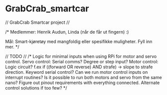 # GrabCrab_smartcar
 
// GrabCrab Smartcar project //

/*
Medlemmer: Henrik
Audun, Linda (når de får ut fingern) :)

Mål:
Smart-kjøretøy med mangfoldig eller spesifikke muligheter. Fyll inn mer.
*/

// TODO //
/*
Logic for minimal inputs when using RPi for motor and servo control. 
  Servo control: Serial comms? Degree or step input?
  Motor control: Logic circuit? f.ex if ((forward OR reverse) AND strafe) -> slope to strafe direction. 
                 Keyword serial control?
                 Can we run motor control inputs on interrupt routines?
Is it possible to run both motors and servo from the same nano?
  Figure out pinout requirements with everything connected. 
  Alternate control solutions if too few?
*/